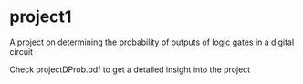 # project1
A project on determining the probability of outputs of logic gates in a digital circuit


Check projectDProb.pdf to get a detailed insight into the project
